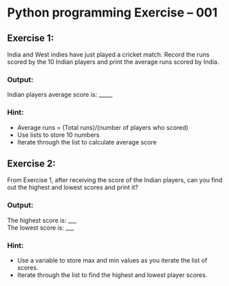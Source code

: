 # Python programming Exercise – 001


## Exercise 1:

India and West indies have just played a cricket match. Record the runs scored by the 10 Indian players and print the average runs scored by India. 

### Output:
Indian players average score is: _____

### Hint: 
- Average runs = (Total runs)/(number of players who scored)
-	Use lists to store 10 numbers 
- Iterate through the list to calculate average score 


## Exercise 2:

From Exercise 1, after receiving the score of the Indian players, can you find out the highest and lowest scores and print it?

### Output: 
The highest score is: ___  
The lowest score is: ___

### Hint:
- Use a variable to store max and min values as you iterate the list of scores.
- Iterate through the list to find the highest and lowest player scores.
 
